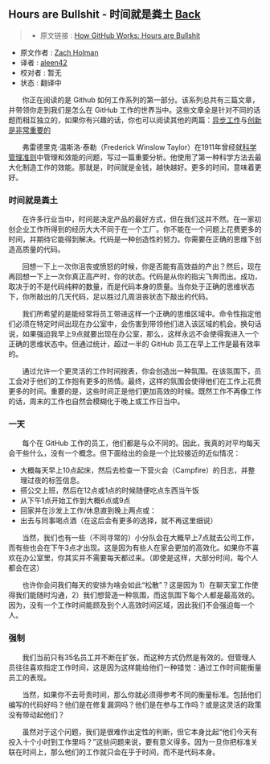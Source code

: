 ## Hours are Bullshit - 时间就是粪土 [**Back**](./../translation.md)

> * 原文链接 : [How GitHub Works: Hours are Bullshit](https://zachholman.com/posts/how-github-works-hours/)
* 原文作者 : [Zach Holman](https://zachholman.com/)
* 译者 : [aleen42](https://github.com/aleen42) 
* 校对者 : 暂无
* 状态 : 翻译中

&nbsp; &nbsp; &nbsp; &nbsp;你正在阅读的是 Github 如何工作系列的第一部分。该系列总共有三篇文章，并带领你走到我们是怎么在 GitHub 工作的世界当中。这些文章全是针对不同的话题而相互独立的，如果你有兴趣的话，你也可以阅读其他的两篇：[异步工作](./../be_asynchronous/be_asynchronous.md)与[创新是非常重要的](./../creativity_is_important/creativity_is_important.md)

&nbsp; &nbsp; &nbsp; &nbsp;弗雷德里克·温斯洛·泰勒（Frederick Winslow Taylor）在1911年曾经就[科学管理准则](http://en.wikipedia.org/wiki/The_Principles_of_Scientific_Management)中管理和效能的问题，写过一篇重要分析。他使用了第一种科学方法去最大化制造工作的效能。那就是，时间就是金钱，越快越好。更多的时间，意味着更好。

### 时间就是粪土

&nbsp; &nbsp; &nbsp; &nbsp;在许多行业当中，时间是决定产品的最好方式，但在我们这并不然。在一家初创企业工作所得到的经历大大不同于在一个工厂。你不能在一个问题上花费更多的时间，并期待它能得到解决。代码是一种创造性的努力。你需要在正确的思维下创造高质量的代码。

&nbsp; &nbsp; &nbsp; &nbsp;回想一下上一次你沮丧或愤怒的时候，你是否能有高效益的产出？然后，现在再回想一下上一次你真正高产时，你的状态。代码是从你的指尖飞奔而出。成功，取决于的不是代码纯粹的数量，而是代码本身的质量。当你处于正确的思维状态下，你所敲出的几天代码，足以胜过几周沮丧状态下敲出的代码。

&nbsp; &nbsp; &nbsp; &nbsp;我们所希望的是能经常将员工带进这样一个正确的思维区域中。命令性指定他们必须在特定时间出现在办公室中，会伤害到带领他们进入该区域的机会。换句话说，如果强迫我早上9点就要出现在办公室，那么，这样永远不会使得我进入一个正确的思维状态中。但通过统计，超过一半的 GitHub 员工在早上工作是最有效率的。

&nbsp; &nbsp; &nbsp; &nbsp;通过允许一个更灵活的工作时间按表，你会创造出一种氛围。在该氛围下，员工会对于他们的工作抱有更多的热情。最终，这样的氛围会使得他们在工作上花费更多的时间。重要的是，这些时间正是他们更加高效的时候。既然工作不再像工作的话，周末的工作也自然会模糊化于晚上或工作日当中。

### 一天

&nbsp; &nbsp; &nbsp; &nbsp;每个在 GitHub 工作的员工，他们都是与众不同的。因此，我真的对平均每天会干些什么，没有一个概念。但下面给出的会是一个比较接近的近似情况：

- 大概每天早上10点起床，然后去检查一下营火会（Campfire）的日志，并整理过夜的标签信息。
- 搭公交上班，然后在12点或1点的时候随便吃点东西当午饭
- 从下午1点开始工作到大概6点或9点
- 回家并在沙发上工作/休息直到晚上两点或：
- 出去与同事喝点酒（在这后会有更多的选择，就不再这里细说）

&nbsp; &nbsp; &nbsp; &nbsp;当然，我们也有一些（不同寻常的）小分队会在大概早上7点就去公司工作，而有些也会在下午3点才出现。这是因为有些人在家会更加的高效化。如果你不喜欢在办公室里，你其实并不需要每天都过来。（即使是这样，大部分时间，每个人都会在这）

&nbsp; &nbsp; &nbsp; &nbsp;也许你会问我们每天的安排为啥会如此“松散”？这是因为 1）在聊天室工作使得我们能随时沟通，2）我们想营造一种氛围，而这氛围下每个人都是最高效的。因为，没有一个工作时间能顾及到个人高效时间区域，因此我们不会强迫每一个人。

### 强制

&nbsp; &nbsp; &nbsp; &nbsp;我们当前只有35名员工并不断在扩张，而这种方式仍然是有效的。但管理人员往往喜欢指定工作时间，这是因为这样能给他们一种错觉：通过工作时间能衡量员工的表现。

&nbsp; &nbsp; &nbsp; &nbsp;当然，如果你不去苛责时间，那么你就必须得参考不同的衡量标准。包括他们编写的代码好吗？他们是在修复漏洞吗？他们是在参与工作吗？或是这灵活的政策没有带动起他们？

&nbsp; &nbsp; &nbsp; &nbsp;虽然对于这个问题，我们是很难作出定性的判断，但它本身比起“他们今天有投入十个小时到工作里吗？”这些问题来说，要有意义得多。因为一旦你把标准关联在时间上，那么他们的工作就只会在乎于时间，而不是代码本身。
